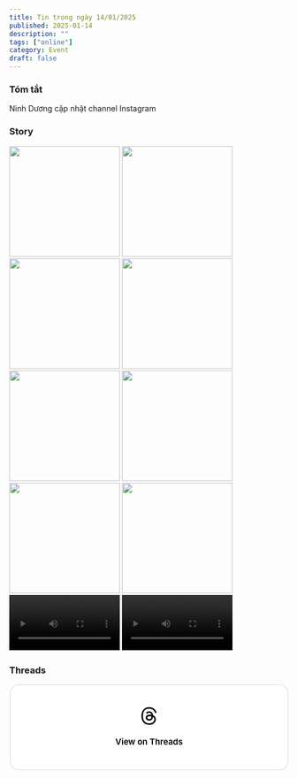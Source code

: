 ```yaml
---
title: Tin trong ngày 14/01/2025
published: 2025-01-14
description: ""
tags: ["online"]
category: Event 
draft: false
---
```


### Tóm tắt 

Ninh Dương cập nhật channel Instagram 


### Story 

<img width="200" src="https://github.com/user-attachments/assets/4cebbdb9-1810-4d94-b076-fa7757d2c091" />

<img width="200" src="https://github.com/user-attachments/assets/7f7dfd68-23dd-45e8-98b9-8fcfee42323e" />

<img width="200" src="https://github.com/user-attachments/assets/24998ff3-874c-4724-8537-03d84232b649" />

<img width="200" src="https://github.com/user-attachments/assets/410a7bed-4f01-4c32-987c-f90d1cb2df30" />

<img width="200" src="https://github.com/user-attachments/assets/1cc1351b-040d-4a01-a755-929d92c99cc6" />

<img width="200" src="https://github.com/user-attachments/assets/da91a165-618b-4345-ab49-c112f1d89bd7" />

<img width="200" src="https://github.com/user-attachments/assets/eb906a5d-af44-4348-87a8-b2d45d74dae7" />

<img width="200" src="https://github.com/user-attachments/assets/e9b2ccd7-3136-44ae-b0a1-f871be546480" />

<video width="200" controls>
  <source type="video/mp4" src="https://github.com/user-attachments/assets/e454deac-2eb9-4a33-b693-de5027031027" >
</video>

<video width="200" controls>
  <source type="video/mp4" src="https://github.com/user-attachments/assets/20685c35-94e7-4cda-94a0-2a0908ed456c" >
</video>

### Threads 

<blockquote class="text-post-media" data-text-post-permalink="https://www.threads.net/@ninhduong_summary/post/DEz6U5NTK3N" data-text-post-version="0" id="ig-tp-DEz6U5NTK3N" style=" background:#FFF; border-width: 1px; border-style: solid; border-color: #00000026; border-radius: 16px; max-width:540px; margin: 1px; min-width:270px; padding:0; width:99.375%; width:-webkit-calc(100% - 2px); width:calc(100% - 2px);"> <a href="https://www.threads.net/@ninhduong_summary/post/DEz6U5NTK3N" style=" background:#FFFFFF; line-height:0; padding:0 0; text-align:center; text-decoration:none; width:100%; font-family: -apple-system, BlinkMacSystemFont, sans-serif;" target="_blank"> <div style=" padding: 40px; display: flex; flex-direction: column; align-items: center;"><div style=" display:block; height:32px; width:32px; padding-bottom:20px;"> <svg aria-label="Threads" height="32px" role="img" viewBox="0 0 192 192" width="32px" xmlns="http://www.w3.org/2000/svg"> <path d="M141.537 88.9883C140.71 88.5919 139.87 88.2104 139.019 87.8451C137.537 60.5382 122.616 44.905 97.5619 44.745C97.4484 44.7443 97.3355 44.7443 97.222 44.7443C82.2364 44.7443 69.7731 51.1409 62.102 62.7807L75.881 72.2328C81.6116 63.5383 90.6052 61.6848 97.2286 61.6848C97.3051 61.6848 97.3819 61.6848 97.4576 61.6855C105.707 61.7381 111.932 64.1366 115.961 68.814C118.893 72.2193 120.854 76.925 121.825 82.8638C114.511 81.6207 106.601 81.2385 98.145 81.7233C74.3247 83.0954 59.0111 96.9879 60.0396 116.292C60.5615 126.084 65.4397 134.508 73.775 140.011C80.8224 144.663 89.899 146.938 99.3323 146.423C111.79 145.74 121.563 140.987 128.381 132.296C133.559 125.696 136.834 117.143 138.28 106.366C144.217 109.949 148.617 114.664 151.047 120.332C155.179 129.967 155.42 145.8 142.501 158.708C131.182 170.016 117.576 174.908 97.0135 175.059C74.2042 174.89 56.9538 167.575 45.7381 153.317C35.2355 139.966 29.8077 120.682 29.6052 96C29.8077 71.3178 35.2355 52.0336 45.7381 38.6827C56.9538 24.4249 74.2039 17.11 97.0132 16.9405C119.988 17.1113 137.539 24.4614 149.184 38.788C154.894 45.8136 159.199 54.6488 162.037 64.9503L178.184 60.6422C174.744 47.9622 169.331 37.0357 161.965 27.974C147.036 9.60668 125.202 0.195148 97.0695 0H96.9569C68.8816 0.19447 47.2921 9.6418 32.7883 28.0793C19.8819 44.4864 13.2244 67.3157 13.0007 95.9325L13 96L13.0007 96.0675C13.2244 124.684 19.8819 147.514 32.7883 163.921C47.2921 182.358 68.8816 191.806 96.9569 192H97.0695C122.03 191.827 139.624 185.292 154.118 170.811C173.081 151.866 172.51 128.119 166.26 113.541C161.776 103.087 153.227 94.5962 141.537 88.9883ZM98.4405 129.507C88.0005 130.095 77.1544 125.409 76.6196 115.372C76.2232 107.93 81.9158 99.626 99.0812 98.6368C101.047 98.5234 102.976 98.468 104.871 98.468C111.106 98.468 116.939 99.0737 122.242 100.233C120.264 124.935 108.662 128.946 98.4405 129.507Z" /></svg></div><div style=" font-size: 15px; line-height: 21px; color: #000000; font-weight: 600; "> View on Threads</div></div></a></blockquote>
<script async src="https://www.threads.net/embed.js"></script>